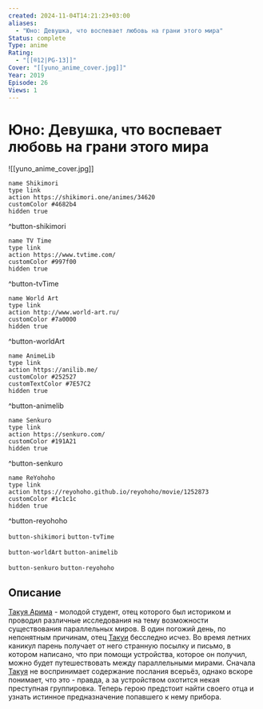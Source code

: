 ```yaml
---
created: 2024-11-04T14:21:23+03:00
aliases:
  - "Юно: Девушка, что воспевает любовь на грани этого мира"
Status: complete
Type: anime
Rating:
  - "[[®️12|PG-13]]"
Cover: "[[yuno_anime_cover.jpg]]"
Year: 2019
Episode: 26
Views: 1
---
```


# Юно: Девушка, что воспевает любовь на грани этого мира

![[yuno_anime_cover.jpg]]

```button
name Shikimori
type link
action https://shikimori.one/animes/34620
customColor #4682b4
hidden true
```
^button-shikimori

```button
name TV Time
type link
action https://www.tvtime.com/
customColor #997f00
hidden true
```
^button-tvTime

```button
name World Art
type link
action http://www.world-art.ru/
customColor #7a0000
hidden true
```
^button-worldArt

```button
name AnimeLib
type link
action https://anilib.me/
customColor #252527
customTextColor #7E57C2
hidden true
```
^button-animelib

```button
name Senkuro
type link
action https://senkuro.com/
customColor #191A21
hidden true
```
^button-senkuro

```button
name ReYohoho
type link
action https://reyohoho.github.io/reyohoho/movie/1252873
customColor #1c1c1c
hidden true
```
^button-reyohoho

`button-shikimori` `button-tvTime`

`button-worldArt` `button-animelib`

`button-senkuro` `button-reyohoho`

## Описание

[Такуя Арима](https://shikimori.one/characters/165131-takuya-arima) - молодой студент, отец которого был историком и проводил различные исследования на тему возможности существования параллельных миров. В один погожий день, по непонятным причинам, отец [Такуи](https://shikimori.one/characters/165131-takuya-arima) бесследно исчез. Во время летних каникул парень получает от него странную посылку и письмо, в котором написано, что при помощи устройства, которое он получил, можно будет путешествовать между параллельными мирами. Сначала [Такуя](https://shikimori.one/characters/165131-takuya-arima) не воспринимает содержание послания всерьёз, однако вскоре понимает, что это - правда, а за устройством охотится некая преступная группировка. Теперь герою предстоит найти своего отца и узнать истинное предназначение попавшего к нему прибора.
